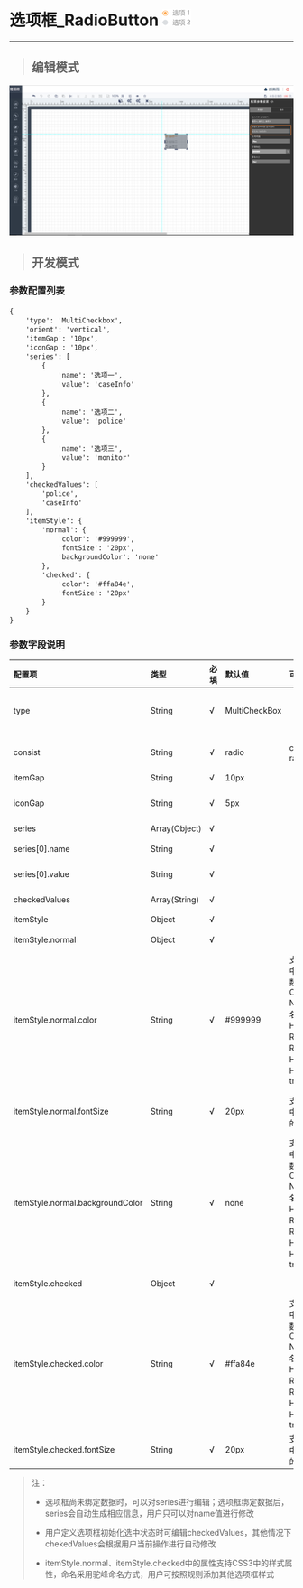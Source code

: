 # 选项框\_RadioButton ![](/assets/radiobutton.png)

---

> ## 编辑模式

![](/assets/RadioButtonUser.jpg)

> ## 开发模式

### 参数配置列表

```
{
    'type': 'MultiCheckbox',
    'orient': 'vertical',
    'itemGap': '10px',
    'iconGap': '10px',
    'series': [
        {
            'name': '选项一',
            'value': 'caseInfo'
        },
        {
            'name': '选项二',
            'value': 'police'
        },
        {
            'name': '选项三',
            'value': 'monitor'
        }
    ],
    'checkedValues': [
        'police',
        'caseInfo'
    ],
    'itemStyle': {
        'normal': {
            'color': '#999999',
            'fontSize': '20px',
            'backgroundColor': 'none'
        },
        'checked': {
            'color': '#ffa84e',
            'fontSize': '20px'
        }
    }
}
```

### 参数字段说明

| 配置项 | 类型 | 必填 | 默认值 | 可选参数 | 功能/备注 |
| :--- | :--- | :--- | :--- | :--- | :--- |
| type | String | √ | MultiCheckBox |  | 控件类型——MultiCheckBox选项框，不可修改 |
| consist | String | √ | radio | checkbox、radio | 选项种类。checkbox多选；radio单选 |
| itemGap | String | √ | 10px |  | 选项之间的间隔 |
| iconGap | String | √ | 5px |  | 选项的勾选框与选项文本框之间的间隔 |
| series | Array\(Object\) | √ |  |  | 选项数据 |
| series\[0\].name | String | √ |  |  | 选项文本内容，可以重复 |
| series\[0\].value | String | √ |  |  | 选项唯一标识，不可重复 |
| checkedValues | Array\(String\) | √ |  |  | 当前为选中状态下的选项标识 |
| itemStyle | Object | √ |  |  | 选项样式 |
| itemStyle.normal | Object | √ |  |  | 选项**未选中**状态样式 |
| itemStyle.normal.color | String | √ | \#999999 | 支持CSS3中颜色的参数值，包括Color Name\(颜色名称\)、HEX、RGB、RGBA、HSL、HSLA、transparent | 选项**未选中**状态勾选框与选项文本框内的文本颜色 |
| itemStyle.normal.fontSize | String | √ | 20px | 支持CSS3中font-size的参数值 | 选项**未选中**状态勾选框与选项文本框内的文本大小 |
| itemStyle.normal.backgroundColor | String | √ | none | 支持CSS3中颜色的参数值，包括Color Name\(颜色名称\)、HEX、RGB、RGBA、HSL、HSLA、transparent | 选项**未选中**状态勾选框与选项文本框内的背景颜色 |
| itemStyle.checked | Object | √ |  |  | 选项**选中**状态样式 |
| itemStyle.checked.color | String | √ | \#ffa84e | 支持CSS3中颜色的参数值，包括Color Name\(颜色名称\)、HEX、RGB、RGBA、HSL、HSLA、transparent | 选项**选中**状态勾选框与选项文本框内的文本颜色 |
| itemStyle.checked.fontSize | String | √ | 20px | 支持CSS3中font-size的参数值 | 选项**选中**状态勾选框与选项文本框内的文本大小 |

> 注：
>
> * 选项框尚未绑定数据时，可以对series进行编辑；选项框绑定数据后，series会自动生成相应信息，用户只可以对name值进行修改
> * 用户定义选项框初始化选中状态时可编辑checkedValues，其他情况下chekedValues会根据用户当前操作进行自动修改
>
> * itemStyle.normal、itemStyle.checked中的属性支持CSS3中的样式属性，命名采用驼峰命名方式，用户可按照规则添加其他选项框样式




